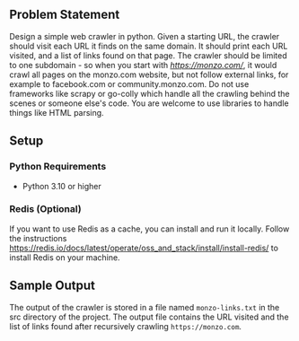 ## Problem Statement
Design a simple web crawler in python. Given a starting URL, the crawler should visit each URL it finds on the same domain. It should print each URL visited, and a list of links found on that page. The crawler should be limited to one subdomain - so when you start with *https://monzo.com/*, it would crawl all pages on the monzo.com website, but not follow external links, for example to facebook.com or community.monzo.com.
Do not use frameworks like scrapy or go-colly which handle all the crawling behind the scenes or someone else's code. You are welcome to use libraries to handle things like HTML parsing.

## Setup

### Python Requirements
- Python 3.10 or higher

### Redis (Optional)
If you want to use Redis as a cache, you can install and run it locally. Follow the instructions https://redis.io/docs/latest/operate/oss_and_stack/install/install-redis/ to install Redis on your machine.

## Sample Output
The output of the crawler is stored in a file named `monzo-links.txt` in the src directory of the project. The output file contains the URL visited and the list of links found after recursively crawling `https://monzo.com`.